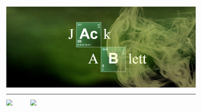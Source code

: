 ![alt text](https://raw.githubusercontent.com/jackablett/Jackablett/main/Breaking%20Bad%20-%20Jack%20Ablett.png)

---
![](https://github-readme-stats.vercel.app/api?username=jackablett&show_icons=true&include_all_commits=true&theme=dark)⠀⠀⠀ㅤ ![](https://github-readme-stats.vercel.app/api/top-langs/?username=jackablett&layout=default&theme=dark)
